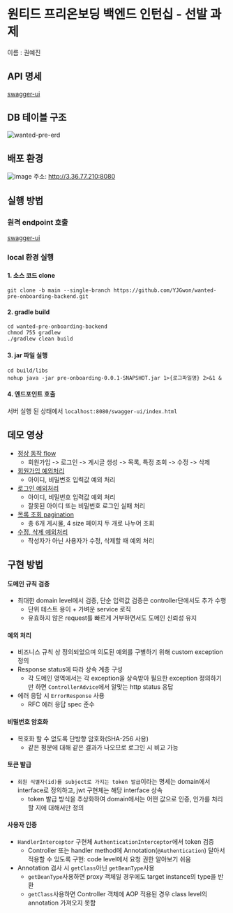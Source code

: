 # 원티드 프리온보딩 백엔드 인턴십 - 선발 과제

이름 : 권예진

## API 명세

[swagger-ui](http://3.36.77.210:8080/swagger-ui/index.html)

## DB 테이블 구조

![wanted-pre-erd](https://github.com/YJGwon/wanted-pre-onboarding-backend/assets/89305335/ae5f1ecf-b2c1-4129-a555-e756aa9c481b)
## 배포 환경

![image](https://github.com/YJGwon/wanted-pre-onboarding-backend/assets/89305335/1e3e2954-383d-4a0d-812e-d9d0133799c5)
주소: http://3.36.77.210:8080

## 실행 방법

### 원격 endpoint 호출

[swagger-ui](http://3.36.77.210:8080/swagger-ui/index.html)

### local 환경 실행

#### 1. 소스 코드 clone

```shell
git clone -b main --single-branch https://github.com/YJGwon/wanted-pre-onboarding-backend.git
```

#### 2. gradle build

```shell
cd wanted-pre-onboarding-backend
chmod 755 gradlew
./gradlew clean build
```

#### 3. jar 파일 실행

```shell
cd build/libs
nohup java -jar pre-onboarding-0.0.1-SNAPSHOT.jar 1>{로그파일명} 2>&1 &
```

#### 4. 엔드포인트 호출

서버 실행 된 상태에서 `localhost:8080/swagger-ui/index.html`

## 데모 영상

- [정상 동작 flow](https://drive.google.com/file/d/1TALotoLUxl5XH76cuxsYpZe6M85O6m8Z/view?usp=drive_link)
  - 회원가입 -> 로그인 -> 게시글 생성 -> 목록, 특정 조회 -> 수정 -> 삭제
- [회원가입 예외처리](https://drive.google.com/file/d/1mQmQdeb_r0rKQDOhQj9ZPbQTXA903z0p/view?usp=drive_link)
  - 아이디, 비밀번호 입력값 예외 처리
- [로그인 예외처리](https://drive.google.com/file/d/1_rSoG3mX8qUDNOB4-YGNYfYqotEZfg6a/view?usp=drive_link)
  - 아이디, 비밀번호 입력값 예외 처리
  - 잘못된 아이디 또는 비밀번호 로그인 실패 처리
- [목록 조회 pagination](https://drive.google.com/file/d/10r-Z1_Bpr5Vp9-dLGiL1sTrHJrPR0Qh1/view?usp=drive_link)
  - 총 6개 게시물, 4 size 페이지 두 개로 나누어 조회
- [수정, 삭제 예외처리](https://drive.google.com/file/d/1QlB1QANpkqHgnsPv_0NYAAqweYuLWShY/view?usp=drive_link)
  - 작성자가 아닌 사용자가 수정, 삭제할 때 예외 처리

## 구현 방법

#### 도메인 규칙 검증

- 최대한 domain level에서 검증, 단순 입력값 검증은 controller단에서도 추가 수행
  - 단위 테스트 용이 + 가벼운 service 로직
  - 유효하지 않은 request를 빠르게 거부하면서도 도메인 신뢰성 유지

#### 예외 처리

- 비즈니스 규칙 상 정의되었으며 의도된 예외를 구별하기 위해 custom exception 정의
- Response status에 따라 상속 계층 구성
  - 각 도메인 영역에서는 각 exception을 상속받아 필요한 exception 정의하기만 하면 `ControllerAdvice`에서 알맞는 http status 응답
- 에러 응답 시 `ErrorResponse` 사용
  - RFC 에러 응답 spec 준수

#### 비밀번호 암호화

- 복호화 할 수 없도록 단방향 암호화(SHA-256 사용)
  - 같은 평문에 대해 같은 결과가 나오므로 로그인 시 비교 가능

#### 토큰 발급

- `회원 식별자(id)를 subject로 가지는 token 발급`이라는 명세는 domain에서 interface로 정의하고, jwt 구현체는 해당 interface 상속
  - token 발급 방식을 추상화하여 domain에서는 어떤 값으로 인증, 인가를 처리할 지에 대해서만 정의

#### 사용자 인증

- `HandlerInterceptor` 구현체 `AuthenticationInterceptor`에서 token 검증
  - Controller 또는 handler method에 Annotation(`@Authentication`) 달아서 적용할 수 있도록 구현: code level에서 요청 권한 알아보기 쉬움
- Annotation 검사 시 `getClass`아닌 `getBeanType`사용
  - `getBeanType`사용하면 proxy 객체일 경우에도 target instance의 type을 반환
  - `getClass`사용하면 Controller 객체에 AOP 적용된 경우 class level의 annotation 가져오지 못함

